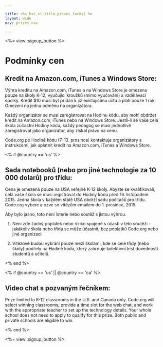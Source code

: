 ```yaml
---

title: <%= hoc_s(:title_prizes_terms) %>
layout: wide
nav: prizes_nav

---
```


<%= view :signup_button %>

# Podmínky cen

## Kredit na Amazon.com, iTunes a Windows Store:

Výhra kreditu na Amazon.com, iTunes a na Windows Store je omezena pouze na školy K-12, vyučující kroužků (mimo vyučování) a vzdělávací spolky. Kredit $10 musí být přidán k již existujícímu účtu a platí pouze 1 rok. Omezení na jednu odměnu na organizátora.

Každý organizátor se musí zaregistrovat na Hodinu kódu, aby mohl obdržet kredit na Amazon.com, iTunes nebo na Windows Store. Jestli-li se vaše celá škola zúčastní Hodiny kódu, každý pedagog se musí jednotlivě zaregistrovat jako organizátor, aby získal právo na cenu.

Code.org po Hodině kódu (7-13. prosince) kontaktuje organizátory s instrukcemi, jak uplatnit kredit na Amazon.com, iTunes a Windows Store.

<% if @country == 'us' %>

## Sada notebooků (nebo pro jiné technologie za 10 000 dolarů) pro třídu:

Cena je omezená pouze na USA veřejné K-12 školy. Abyste se kvalifikovali, celá vaše škola se musí registrovat do Hodiny kódu před 16. listopadem 2015. Jedna škola v každém státě USA obdrží sadu počítačů pro třídu. Code.org vybere a ozve se vítězům emailem do 1. prosince, 2015.

Aby bylo jasno, toto není loterie nebo soutěž s jistou výhrou.

1) Není zde žádný poplatek nebo riziko spojené s účastí v této soutěži - jakákoliv škola nebo třída se může účastnit, bez poplatků Code.org nebo jiné organizaci

2) Vítězové budou vybráni pouze mezi školami, kde se celé třídy (nebo školy) podílely na Hodině kódu, který zahrnuje kolektivní test dovedností studentů a učitelů.

<% end %>

<% if @country == 'us' || @country == 'ca' %>

## Video chat s pozvaným řečníkem:

Prize limited to K-12 classrooms in the U.S. and Canada only. Code.org will select winning classrooms, provide a time slot for the web chat, and work with the appropriate teacher to set up the technology details. Your whole school does not need to apply to qualify for this prize. Both public and private schools are eligible to win.

<% end %>

<%= view :signup_button %>